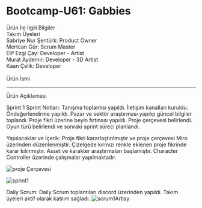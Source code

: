 # Bootcamp-U61: Gabbies

Ürün İle İlgili Bilgiler</br>
Takım Üyeleri</br>
Sabriye Nur Şentürk: Product Owner</br>
Mertcan Gür: Scrum Master</br>
Elif Ezgi Çay: Developer - Artist</br>
Murat Aydemir: Developer - 3D Artist</br>
Kaan Çelik: Developer </br>
</br>
Ürün İsmi
-- --

Ürün Açıklaması


Sprint 1
Sprint Notları: Tanışma toplantısı yapıldı. İletişim kanalları kuruldu. Öndeğerlendirme yapıldı. Pazar ve sektör araştırması yapılıp güncel bilgiler toplandı. Proje fikri üzerine beyin fırtınası yapıldı. Proje çerçevesi belirlendi. Oyun türü belirlendi ve sonraki sprint süreci planlandı. 


Yapılacaklar ve İçerik: Proje fikri kararlaştırılmıştır ve proje çerçevesi Miro üzerinden düzenlenmiştir. Çizelgede kırmızı renkle eklenen proje fikrinde karar kılınmıştır. Asset ve karakter araştırmaları başlamıştır. Character Controller üzerinde çalışmalar yapılmaktadır.

![proje Çerçevesi](https://github.com/mertcangur/Bootcamp-U61/assets/79248086/05aa2fca-0985-43ac-9c4f-73e937f0ea20)

![sprint1](https://github.com/mertcangur/Bootcamp-U61/assets/79248086/9dadc48e-baff-401c-8170-719cb45a2fc1)


Daily Scrum: Daily Scrum toplantıları discord üzerinden yapıldı. Takım üyeleri aktif olarak katılım sağladı.
![scrum1](https://github.com/mertcangur/Bootcamp-U61/assets/79248086/483ce794-c098-434e-ac1a-9a1696b3f6c7)Artisy
